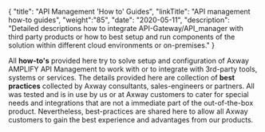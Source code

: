 {
    "title": "API Management 'How to' Guides",
    "linkTitle": "API management how-to guides",
    "weight":"85",
    "date": "2020-05-11",
    "description": "Detailed descriptions how to integrate API-Gateway/API_manager with third party products or how to best setup and run components of the solution within different cloud environments or on-premises."
}

All **how-to's** provided here try to solve setup and configuration of Axway AMPLIFY API Management to work with or to integrate with 3rd-party tools, systems or services. The details provided here are collection of **best practices** collected by Axway consultants, sales-engineers or partners. All was tested and is in use by us or at Axway customers to cater for special needs and integrations that are not a immediate part of the out-of-the-box product. Nevertheless, best-practices are shared here to allow all Axway customers to gain the best experience and advantages from our products.
